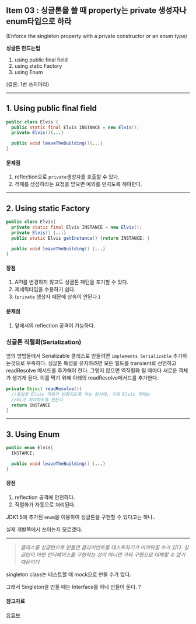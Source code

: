 ## Item 03 : 싱글톤을 쓸 때 property는 private 생성자나 enum타입으로 하라
(Enforce the singleton property with a private constructor or an enum type)

**싱글톤 만드는법**
1. using public final field
2. using static Factory
3. using Enum

(결론: 1번 쓰지마라)

---
## 1. Using public final field
```java
public class Elvis {
  public static final Elvis INSTANCE = new Elvis();
  private Elvis(){...}

  public void leaveTheBuilding(){...}
}
```

#### 문제점
1. reflection으로 `private`생성자를 호출할 수 있다.
2. 객체를 생성하라는 요청을 받으면 예외를 던지도록 해야한다.

***
## 2. Using static Factory
```java
public class Elvis{
  private static final Elvis INSTANCE = new Elvis();
  private Elvis() {...}
  public static Elvis getInstance() {return INSTANCE; }

  public void leaveTheBuilding() {...}
}
```
#### 장점
1. API를 변경하지 않고도 싱글톤 패턴을 포기할 수 있다.
2. 제네릭타입을 수용하기 쉽다.
3. (`private` 생성자 때문에 상속이 안된다.)
#### 문제점
1. 앞에서의 reflection 공격이 가능하다.

### 싱글톤 직렬화(Serialization)
앞의 방법들에서 Serializable 클래스로 만들려면 `implements Serializable` 추가하는것으로 부족하다.
싱글톤 특성을 유지하려면 모든 필드를 transient로 선언하고 readResolve 메서드를 추가해야 한다.
그렇지 않으면 역직렬화 될 때마다 새로운 객체가 생기게 된다. 이를 막기 위해 아래의 readResolve메서드를 추가한다.

```java
private Object readResolve(){
  //동일한 Elvis 객체가 반환되도록 하는 동시에, 가짜 Elvis 객체는
  //GC가 처리하도록 만든다.
  return INSTANCE
}
  ```

***
## 3. Using Enum
```java
public enum Elvis{
  INSTANCE;

  public void leaveTheBuilding() {...}
}
```

#### 장점
1. reflection 공격에 안전하다.
2. 직렬화가 자동으로 처리된다.


JDK1.5에 추가된 `enum`을 이용하여 싱글톤을 구현할 수 있다고는 하나..

실제 개발쪽에서 쓰이는지 모르겠다.

---
>*클래스를 싱글턴으로 만들면 클라이언트를 테스트하기가 어려워질 수가 있다.
>싱글턴이 어떤 인터페이스를 구현하는 것이 아니면 가짜 구현으로 대체할 수 없기 때문이다.*

singleton class는 테스트할 때 mock으로 만들 수가 없다.

그래서 Singleton을 만들 때는 Interface를 하나 만들어 둔다. ?

#### 참고자료
[유튜브](https://www.youtube.com/watch?v=dKYARM4FNng)
